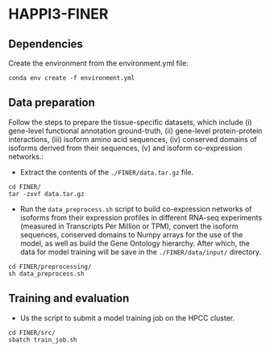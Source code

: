 # HAPPI3-FINER

## Dependencies
Create the environment from the environment.yml file:
```
conda env create -f environment.yml
```

## Data preparation
Follow the steps to prepare the tissue-specific datasets, which include (i) gene-level functional annotation ground-truth, (ii) gene-level protein-protein interactions, (iii) isoform amino acid sequences, (iv) conserved domains of isoforms derived from their sequences, (v) and isoform co-expression networks.:
- Extract the contents of the `./FINER/data.tar.gz` file.
```
cd FINER/
tar -zxvf data.tar.gz
```
- Run the `data_preprocess.sh` script to build co-expression networks of isoforms from their expression profiles in different RNA-seq experiments (measured in Transcripts Per Million or TPM), convert the isoform sequences, conserved domains to Numpy arrays for the use of the model, as well as build the Gene Ontology hierarchy. After which, the data for model training will be save in the `./FINER/data/input/` directory.
```
cd FINER/preprocessing/
sh data_preprocess.sh
```

## Training and evaluation
- Us the script to submit a model training job on the HPCC cluster.
```
cd FINER/src/
sbatch train_job.sh
```
